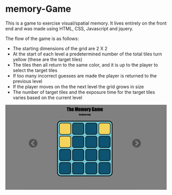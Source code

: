# memory-Game
This is a game to exercise visual/spatial memory. It lives entirely on the front end and was made using HTML, CSS, Javascript and jquery.

The flow of the game is as follows:
- The starting dimensions of the grid are 2 X 2
- At the start of each level a predetermined number of the total tiles turn yellow (these are the target tiles)
- The tiles then all return to the same color, and it is up to the player to select the target tiles
- If too many incorrect guesses are made the player is returned to the previous level
- If the player moves on the the next level the grid grows in size
- The number of target tiles and the exposure time for the target tiles varies based on the current level


![an image of the game](https://raw.githubusercontent.com/reese-long/memory-game/master/demoPhoto.png)
